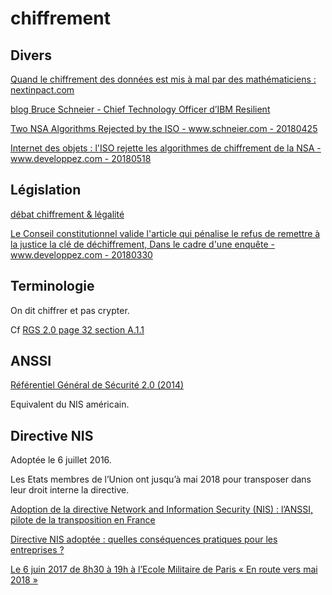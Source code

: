 # chiffrement

## Divers

[Quand le chiffrement des données est mis à mal par des mathématiciens : nextinpact.com](https://www.nextinpact.com/news/87466-quand-chiffrement-donnees-est-mis-a-mal-par-mathematiciens.htm)

[blog Bruce Schneier - Chief Technology Officer d’IBM Resilient](https://www.schneier.com/)

[Two NSA Algorithms Rejected by the ISO - www.schneier.com - 20180425](https://www.schneier.com/blog/archives/2018/04/two_nsa_algorit.html)

[Internet des objets : l'ISO rejette les algorithmes de chiffrement de la NSA - www.developpez.com - 20180518](https://www.developpez.com/actu/204053/Internet-des-objets-l-ISO-rejette-les-algorithmes-de-chiffrement-de-la-NSA-par-crainte-qu-ils-contiennent-des-portes-derobees/)

## Législation

[débat chiffrement & légalité](https://www.developpez.net/forums/d1678850-3/club-professionnels-informatique/actualites/politique/chiffrement-l-equipe-marche-marche-arriere-declarations-d-emmanuel-macron/)

[Le Conseil constitutionnel valide l'article qui pénalise le refus de remettre à la justice la clé de déchiffrement, Dans le cadre d'une enquête - www.developpez.com - 20180330](https://www.developpez.com/actu/195879/Le-Conseil-constitutionnel-valide-l-article-qui-penalise-le-refus-de-remettre-a-la-justice-la-cle-de-dechiffrement-dans-le-cadre-d-une-enquete/)

## Terminologie

On dit chiffrer et pas crypter.

Cf [RGS 2.0 page 32 section A.1.1](https://www.ssi.gouv.fr/uploads/2014/11/RGS_v-2-0_B1.pdf)

## ANSSI

[Référentiel Général de Sécurité 2.0 (2014)](https://www.ssi.gouv.fr/uploads/2014/11/RGS_v-2-0_B1.pdf)

Equivalent du NIS américain.

## Directive NIS

Adoptée le 6 juillet 2016.

Les Etats membres de l’Union ont jusqu’à mai 2018 pour transposer dans leur droit interne la directive.

[Adoption de la directive Network and Information Security (NIS) : l’ANSSI, pilote de la transposition en France](https://www.ssi.gouv.fr/actualite/adoption-de-la-directive-network-and-information-security-nis-lanssi-pilote-de-la-transposition-en-france/)

[Directive NIS adoptée : quelles conséquences pratiques pour les entreprises ?](http://www.silicon.fr/directive-nis-parlement-europeen-consequences-entreprises-152411.html)

[Le 6 juin 2017 de 8h30 à 19h à l’Ecole Militaire de Paris « En route vers mai 2018 »](http://cloudindependenceday.eu/#cloud0)
